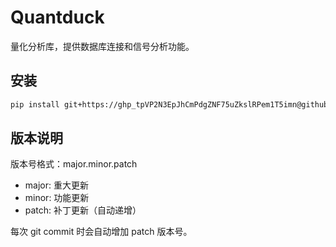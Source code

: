 # Quantduck

量化分析库，提供数据库连接和信号分析功能。

## 安装

```bash
pip install git+https://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@github.com/msjmsj/quantduck.git
```

## 版本说明
版本号格式：major.minor.patch

- major: 重大更新
- minor: 功能更新
- patch: 补丁更新（自动递增）

每次 git commit 时会自动增加 patch 版本号。
